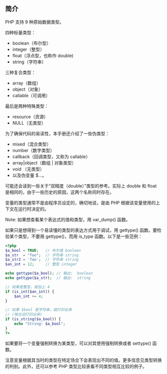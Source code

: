 ## 简介

PHP 支持 9 种原始数据类型。

四种标量类型：
- boolean（布尔型）
- integer（整型）
- float（浮点型，也称作 double)
- string（字符串）

三种复合类型：
- array（数组）
- object（对象）
- callable（可调用）

最后是两种特殊类型：
- resource（资源）
- NULL（无类型）

为了确保代码的易读性，本手册还介绍了一些伪类型：
- mixed（混合类型）
- number（数字类型）
- callback（回调类型，又称为 callable）
- array|object（数组 | 对象类型）
- void （无类型）
- 以及伪变量 $...。

可能还会读到一些关于“双精度（double）”类型的参考。实际上 double 和 float 是相同的，由于一些历史的原因，这两个名称同时存在。

变量的类型通常不是由程序员设定的，确切地说，是由 PHP 根据该变量使用的上下文在运行时决定的。

Note: 如果想查看某个表达式的值和类型，用 var_dump() 函数。

如果只是想得到一个易读懂的类型的表达方式用于调试，用 gettype() 函数。要检验某个类型，不要用 gettype()，而用 is_type 函数。以下是一些范例：

```php
<?php
$a_bool = TRUE;   // 布尔值 boolean
$a_str  = "foo";  // 字符串 string
$a_str2 = 'foo';  // 字符串 string
$an_int = 12;     // 整型 integer

echo gettype($a_bool); // 输出:  boolean
echo gettype($a_str);  // 输出:  string

// 如果是整型，就加上 4
if (is_int($an_int)) {
    $an_int += 4;
}

// 如果 $bool 是字符串，就打印出来
// (啥也没打印出来)
if (is_string($a_bool)) {
    echo "String: $a_bool";
}
?>
```

如果要将一个变量强制转换为某类型，可以对其使用强制转换或者 settype() 函数。

注意变量根据其当时的类型在特定场合下会表现出不同的值。更多信息见类型转换的判别。此外，还可以参考 PHP 类型比较表看不同类型相互比较的例子。